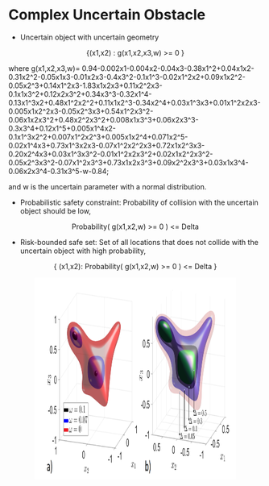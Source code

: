 
# Complex Uncertain Obstacle



* Uncertain object with uncertain geometry


<p align="center">
{(x1,x2) : g(x1,x2,x3,w) >= 0 }  
<p>

where g(x1,x2,x3,w)= 0.94-0.002x1-0.004x2-0.04x3-0.38x1^2+0.04x1x2-0.31x2^2-0.05x1x3-0.01x2x3-0.4x3^2-0.1x1^3-0.02x1^2x2+0.09x1x2^2-0.05x2^3+0.14x1^2x3-1.83x1x2x3+0.11x2^2x3-0.1x1x3^2+0.12x2x3^2+0.34x3^3-0.32x1^4-0.13x1^3x2+0.48x1^2x2^2+0.11x1x2^3-0.34x2^4+0.03x1^3x3+0.01x1^2x2x3-0.005x1x2^2x3-0.05x2^3x3+0.54x1^2x3^2-0.06x1x2x3^2+0.48x2^2x3^2+0.008x1x3^3+0.06x2x3^3-0.3x3^4+0.12x1^5+0.005x1^4x2-0.1x1^3x2^2+0.007x1^2x2^3+0.005x1x2^4+0.071x2^5-0.02x1^4x3+0.73x1^3x2x3-0.07x1^2x2^2x3+0.72x1x2^3x3-0.20x2^4x3+0.03x1^3x3^2-0.01x1^2x2x3^2+0.02x1x2^2x3^2-0.05x2^3x3^2-0.07x1^2x3^3+0.73x1x2x3^3+0.09x2^2x3^3+0.03x1x3^4-0.06x2x3^4-0.31x3^5-w-0.84;


and w is the uncertain parameter with a normal distribution.


* Probabilistic safety constraint:
Probability of collision with the uncertain object should be low, 
<p align="center">
Probability( g(x1,x2,w) >= 0 ) <= Delta
<p>

* Risk-bounded safe set:
Set of all locations that does not collide with the uncertain object with high probability,
<p align="center">
{ (x1,x2): Probability( g(x1,x2,w) >= 0 ) <= Delta }
<p>

<p align="center">
<img src="https://github.com/jasour/Risk-Contours/blob/main/Examples/Example_4_3D_Nonconvex/plot.png" width="400" height="400" />
<p align = "center">

